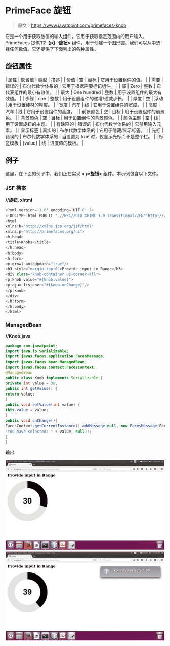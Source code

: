 # PrimeFace 旋钮

> 原文：<https://www.javatpoint.com/primefaces-knob>

它是一个用于获取数值的输入组件。它用于获取指定范围内的用户输入。PrimeFaces 提供**T2【p】:旋钮>** 组件，用于创建一个图形圆。我们可以从中选择任何数值。它还提供了下面列出的各种属性。

## 旋钮属性

| 属性 | 缺省值 | 类型 | 描述 |
| 价值 | 空 | 目标 | 它用于设置组件的值。 |
| 需要 | 错误的 | 布尔代数学体系的 | 它用于根据需要标记组件。 |
| 部 | Zero | 整数 | 它代表组件的最小有效值。 |
| 最大 | One hundred | 整数 | 用于设置组件的最大有效值。 |
| 步骤 | one | 整数 | 用于设置组件的递增/递减步长。 |
| 厚度 | 空 | 浮动 | 用于设置棒材的厚度。 |
| 宽度 | 汽车 | 线 | 它用于设置组件的宽度。 |
| 高度 | 汽车 | 线 | 它用于设置组件的高度。 |
| 前景颜色 | 空 | 目标 | 用于设置组件的前景色。 |
| 背景颜色 | 空 | 目标 | 用于设置组件的背景颜色。 |
| 颜色主题 | 空 | 线 | 用于设置旋钮的主题。 |
| 有缺陷的 | 错误的 | 布尔代数学体系的 | 它禁用输入元素。 |
| 显示标签 | 真实的 | 布尔代数学体系的 | 它用于隐藏/显示标签。 |
| 光标 | 错误的 | 布尔代数学体系的 | 当设置为 true 时，仅显示光标而不是整个栏。 |
| 标签模板 | {value} | 线 | 进度值的模板。 |

## 例子

这里，在下面的例子中，我们正在实现 **< p:旋钮>** 组件。本示例包含以下文件。

### JSF 档案

**//旋钮. xhtml**

```java
<?xml version='1.0' encoding='UTF-8' ?>
<!DOCTYPE html PUBLIC "-//W3C//DTD XHTML 1.0 Transitional//EN""http://www.w3.org/TR/xhtml1/DTD/xhtml1-transitional.dtd">
<html 
xmlns:h="http://xmlns.jcp.org/jsf/html"
xmlns:p="http://primefaces.org/ui">
<h:head>
<title>Knobs</title>
</h:head>
<h:body>
<h:form>
<p:growl autoUpdate="true"/>
<h3 style="margin-top:0">Provide input in Range</h3>
<div class="knob-container ui-corner-all">
<p:knob value="#{knob.value}">
<p:ajax listener="#{knob.onChange}"/>
</p:knob>
</div>
</h:form>
</h:body>
</html>

```

### ManagedBean

**//Knob.java**

```java
package com.javatpoint;
import java.io.Serializable;
import javax.faces.application.FacesMessage;
import javax.faces.bean.ManagedBean;
import javax.faces.context.FacesContext;
@ManagedBean
public class Knob implements Serializable {  
private int value = 30;  
public int getValue() {  
return value;  
}  
public void setValue(int value) {  
this.value = value;  
} 
public void onChange(){  
FacesContext.getCurrentInstance().addMessage(null, new FacesMessage(FacesMessage.SEVERITY_INFO, 
"You have selected: " + value, null));  
}  
}  

```

输出:

![PrimeFaces Knob 1](img/e604ad2b0ebdbfcf782f0d59eea50efc.png)
![PrimeFaces Knob 2](img/7d6399ae0aef157499033909633f7951.png)